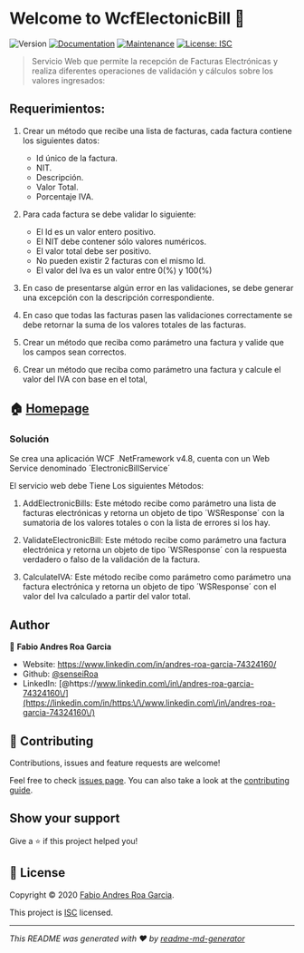 # Welcome to WcfElectonicBill 👋
![Version](https://img.shields.io/badge/version-1.0.0-blue.svg?cacheSeconds=2592000)
[![Documentation](https://img.shields.io/badge/documentation-yes-brightgreen.svg)](https://github.com/senseiRoa/WcfElectonicBill#readme)
[![Maintenance](https://img.shields.io/badge/Maintained%3F-yes-green.svg)](https://github.com/senseiRoa/WcfElectonicBill/graphs/commit-activity)
[![License: ISC](https://img.shields.io/github/license/senseiRoa/nodeCrudExample)](https://github.com/senseiRoa/WcfElectonicBill/blob/master/LICENSE)

>Servicio Web que permite la recepción de Facturas Electrónicas y realiza diferentes operaciones de validación y cálculos sobre los valores ingresados:

## Requerimientos:
   
1. Crear un método que recibe una lista de facturas, cada factura  contiene los siguientes datos:
    
    * Id único de la factura.
    * NIT.
    * Descripción.
    * Valor Total.
    * Porcentaje IVA.

1. Para cada factura se debe validar lo siguiente:
    
    * El Id es un valor entero positivo.
    * El NIT debe contener sólo valores numéricos.
    * El valor total debe ser positivo.
    * No pueden existir 2 facturas con el mismo Id.
    * El valor del Iva es un valor entre 0(%) y 100(%)

1. En caso de presentarse algún error en las validaciones, se debe generar una    excepción con la descripción correspondiente.

1. En caso que todas las facturas pasen las validaciones correctamente se debe   retornar la suma de los valores totales de las facturas.

1. Crear un método que reciba como parámetro una factura y valide que los campos sean correctos. 

1. Crear un método que reciba como parámetro una factura y calcule el valor del IVA con base en el total, 

## 🏠 [Homepage](https://github.com/senseiRoa/WcfElectonicBill/blob/main/README.md)

### Solución

Se crea una aplicación WCF .NetFramework v4.8, cuenta con un Web Service denominado ´ElectronicBillService´

El servicio web debe Tiene Los siguientes Métodos:

1. AddElectronicBills: Este método recibe como parámetro una lista de facturas electrónicas 
   y retorna un objeto de tipo ´WSResponse´ con la sumatoria de los valores totales o con la lista de errores si los hay.

1. ValidateElectronicBill: Este método recibe como parámetro una  factura electrónica
   y retorna un objeto de tipo ´WSResponse´ con la respuesta verdadero o falso de la validación de la factura.

1. CalculateIVA: Este método recibe como parámetro como parámetro una  factura electrónica
   y retorna un objeto de tipo ´WSResponse´ con el valor del Iva calculado a partir del valor total.

## Author

👤 **Fabio Andres Roa Garcia**

* Website: https://www.linkedin.com/in/andres-roa-garcia-74324160/
* Github: [@senseiRoa](https://github.com/senseiRoa)
* LinkedIn: [@https:\/\/www.linkedin.com\/in\/andres-roa-garcia-74324160\/](https://linkedin.com/in/https:\/\/www.linkedin.com\/in\/andres-roa-garcia-74324160\/)

## 🤝 Contributing

Contributions, issues and feature requests are welcome!

Feel free to check [issues page](https://github.com/senseiRoa/WcfElectonicBill/issues). You can also take a look at the [contributing guide](https://github.com/senseiRoa/WcfElectonicBill/blob/master/CONTRIBUTING.md).

## Show your support

Give a ⭐️ if this project helped you!

## 📝 License

Copyright &copy; 2020 [Fabio Andres Roa Garcia](https://github.com/senseiRoa).

This project is [ISC](https://github.com/senseiRoa/WcfElectonicBill/blob/master/LICENSE) licensed.

***
_This README was generated with ❤️ by [readme-md-generator](https://github.com/kefranabg/readme-md-generator)_
